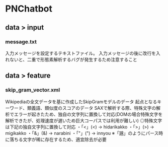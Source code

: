 # PNChatbot
## data > input
### message.txt
入力メッセージを設定するテキストファイル。
入力メッセージの後に改行を入れないと、二重で形態素解析するバグが発生するため注意すること

## data > feature
### skip_gram_vector.xml
Wikipediaの全文データを基に作成したSkipGramモデルのデータ
起点となるキーワード、類義語、類似度のスコアのデータ
SAXで解析する際、特殊文字の解析でエラーが起きたため、独自の文字列に置換して対応(DOMの場合特殊文字を解析できたが、処理速度が遅いため巨大コーパスでは利用が難しい)
◎特殊文字は下記の独自文字列に置換して対応
・「<」(&lt;) → hidarikakko
・「>」(&gt;) → migikakko
・「&」(&amp;) → narabini
・「"」(&quot;) → innyou
※「𤭯」のようにパース時に落ちる文字が稀に存在するため、適宜除去が必要